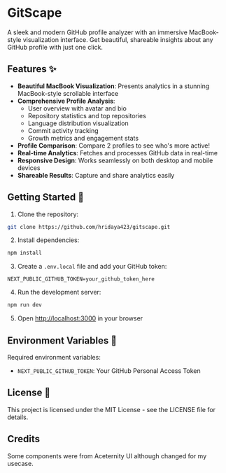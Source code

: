 # GitScape

A sleek and modern GitHub profile analyzer with an immersive MacBook-style visualization interface. Get beautiful, shareable insights about any GitHub profile with just one click.

## Features ✨

- **Beautiful MacBook Visualization**: Presents analytics in a stunning MacBook-style scrollable interface
- **Comprehensive Profile Analysis**: 
  - User overview with avatar and bio
  - Repository statistics and top repositories
  - Language distribution visualization
  - Commit activity tracking
  - Growth metrics and engagement stats
- **Profile Comparison**: Compare 2 profiles to see who's more active!
- **Real-time Analytics**: Fetches and processes GitHub data in real-time
- **Responsive Design**: Works seamlessly on both desktop and mobile devices
- **Shareable Results**: Capture and share analytics easily

## Getting Started 🚀

1. Clone the repository:
```bash
git clone https://github.com/hridaya423/gitscape.git
```

2. Install dependencies:
```bash
npm install
```

3. Create a `.env.local` file and add your GitHub token:
```
NEXT_PUBLIC_GITHUB_TOKEN=your_github_token_here
```

4. Run the development server:
```bash
npm run dev
```

5. Open [http://localhost:3000](http://localhost:3000) in your browser

## Environment Variables 🔑

Required environment variables:
- `NEXT_PUBLIC_GITHUB_TOKEN`: Your GitHub Personal Access Token

## License 📄

This project is licensed under the MIT License - see the LICENSE file for details.

## Credits

Some components were from Aceternity UI although changed for my usecase.